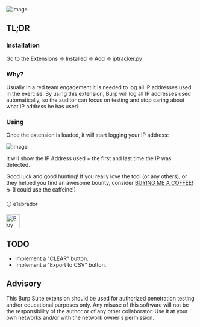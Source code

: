 ![image](https://github.com/e1abrador/Burp-IP-Logger/assets/74373745/0850a68e-a3e3-450b-baca-3946ca3c87ec)

## TL;DR

### Installation

Go to the Extensions -> Installed -> Add -> iptracker.py

### Why?

Usually in a red team engagement it is needed to log all IP addresses used in the exercise. By using this extension, Burp will log all IP addresses used automatically, so the auditor can focus on testing and stop caring about what IP address he has used.

### Using

Once the extension is loaded, it will start logging your IP address:

![image](https://github.com/e1abrador/Burp-IP-Logger/assets/74373745/592eb967-d84c-4195-9b93-3f0f0adf5f8e)

It will show the IP Address used + the first and last time the IP was detected. 

Good luck and good hunting!
If you really love the tool (or any others), or they helped you find an awesome bounty, consider [BUYING ME A COFFEE!](https://www.buymeacoffee.com/e1abrador) ☕ (I could use the caffeine!)

⚪ e1abrador

<a href='https://www.buymeacoffee.com/e1abrador' target='_blank'><img height='36' style='border:0px;height:36px;' src='https://storage.ko-fi.com/cdn/kofi2.png?v=3' border='0' alt='Buy Me a Coffee at ko-fi.com' /></a>

## TODO

- Implement a "CLEAR" button.
- Implement a "Export to CSV" button.

## Advisory

This Burp Suite extension should be used for authorized penetration testing and/or educational purposes only. Any misuse of this software will not be the responsibility of the author or of any other collaborator. Use it at your own networks and/or with the network owner's permission.
